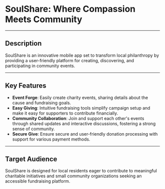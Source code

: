 # SoulShare: Where Compassion Meets Community

---

## Description

SoulShare is an innovative mobile app set to transform local philanthropy by providing a user-friendly platform for creating, discovering, and participating in community events. 

---

## Key Features

- **Event Forge**: Easily create charity events, sharing details about the cause and fundraising goals.
- **Easy Giving**: Intuitive fundraising tools simplify campaign setup and make it easy for supporters to contribute financially.
- **Community Collaboration**: Join and support each other's events through shared updates and interactive discussions, fostering a strong sense of community.
- **Secure Give**: Ensure secure and user-friendly donation processing with support for various payment methods.

---

## Target Audience

SoulShare is designed for local residents eager to contribute to meaningful charitable initiatives and small community organizations seeking an accessible fundraising platform.

